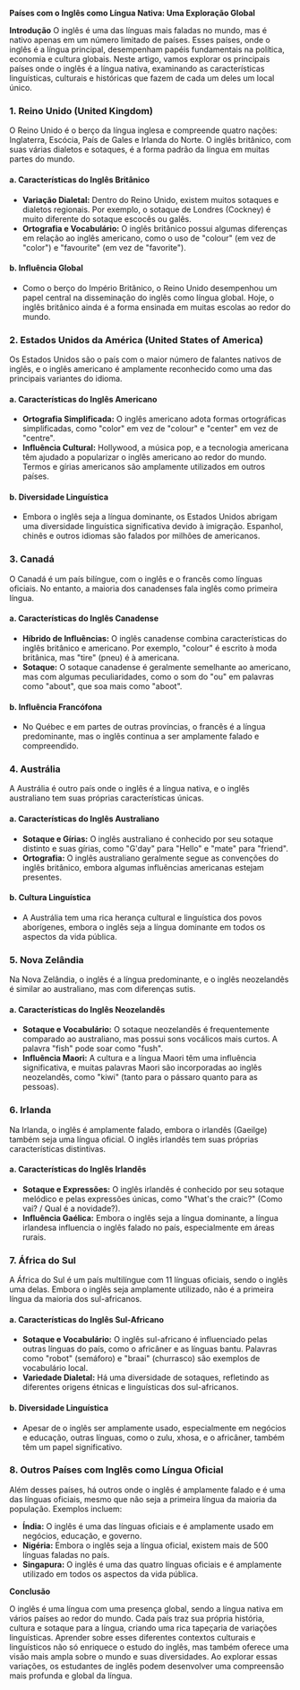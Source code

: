 **Países com o Inglês como Língua Nativa: Uma Exploração Global**

**Introdução**
O inglês é uma das línguas mais faladas no mundo, mas é nativo apenas em um número limitado de países. Esses países, onde o inglês é a língua principal, desempenham papéis fundamentais na política, economia e cultura globais. Neste artigo, vamos explorar os principais países onde o inglês é a língua nativa, examinando as características linguísticas, culturais e históricas que fazem de cada um deles um local único.

### 1. **Reino Unido (United Kingdom)**

O Reino Unido é o berço da língua inglesa e compreende quatro nações: Inglaterra, Escócia, País de Gales e Irlanda do Norte. O inglês britânico, com suas várias dialetos e sotaques, é a forma padrão da língua em muitas partes do mundo.

#### a. **Características do Inglês Britânico**
- **Variação Dialetal:** Dentro do Reino Unido, existem muitos sotaques e dialetos regionais. Por exemplo, o sotaque de Londres (Cockney) é muito diferente do sotaque escocês ou galês.
- **Ortografia e Vocabulário:** O inglês britânico possui algumas diferenças em relação ao inglês americano, como o uso de "colour" (em vez de "color") e "favourite" (em vez de "favorite").

#### b. **Influência Global**
- Como o berço do Império Britânico, o Reino Unido desempenhou um papel central na disseminação do inglês como língua global. Hoje, o inglês britânico ainda é a forma ensinada em muitas escolas ao redor do mundo.

### 2. **Estados Unidos da América (United States of America)**

Os Estados Unidos são o país com o maior número de falantes nativos de inglês, e o inglês americano é amplamente reconhecido como uma das principais variantes do idioma.

#### a. **Características do Inglês Americano**
- **Ortografia Simplificada:** O inglês americano adota formas ortográficas simplificadas, como "color" em vez de "colour" e "center" em vez de "centre".
- **Influência Cultural:** Hollywood, a música pop, e a tecnologia americana têm ajudado a popularizar o inglês americano ao redor do mundo. Termos e gírias americanos são amplamente utilizados em outros países.

#### b. **Diversidade Linguística**
- Embora o inglês seja a língua dominante, os Estados Unidos abrigam uma diversidade linguística significativa devido à imigração. Espanhol, chinês e outros idiomas são falados por milhões de americanos.

### 3. **Canadá**

O Canadá é um país bilíngue, com o inglês e o francês como línguas oficiais. No entanto, a maioria dos canadenses fala inglês como primeira língua.

#### a. **Características do Inglês Canadense**
- **Híbrido de Influências:** O inglês canadense combina características do inglês britânico e americano. Por exemplo, "colour" é escrito à moda britânica, mas "tire" (pneu) é à americana.
- **Sotaque:** O sotaque canadense é geralmente semelhante ao americano, mas com algumas peculiaridades, como o som do "ou" em palavras como "about", que soa mais como "aboot".

#### b. **Influência Francófona**
- No Québec e em partes de outras províncias, o francês é a língua predominante, mas o inglês continua a ser amplamente falado e compreendido.

### 4. **Austrália**

A Austrália é outro país onde o inglês é a língua nativa, e o inglês australiano tem suas próprias características únicas.

#### a. **Características do Inglês Australiano**
- **Sotaque e Gírias:** O inglês australiano é conhecido por seu sotaque distinto e suas gírias, como "G'day" para "Hello" e "mate" para "friend".
- **Ortografia:** O inglês australiano geralmente segue as convenções do inglês britânico, embora algumas influências americanas estejam presentes.

#### b. **Cultura Linguística**
- A Austrália tem uma rica herança cultural e linguística dos povos aborígenes, embora o inglês seja a língua dominante em todos os aspectos da vida pública.

### 5. **Nova Zelândia**

Na Nova Zelândia, o inglês é a língua predominante, e o inglês neozelandês é similar ao australiano, mas com diferenças sutis.

#### a. **Características do Inglês Neozelandês**
- **Sotaque e Vocabulário:** O sotaque neozelandês é frequentemente comparado ao australiano, mas possui sons vocálicos mais curtos. A palavra "fish" pode soar como "fush".
- **Influência Maori:** A cultura e a língua Maori têm uma influência significativa, e muitas palavras Maori são incorporadas ao inglês neozelandês, como "kiwi" (tanto para o pássaro quanto para as pessoas).

### 6. **Irlanda**

Na Irlanda, o inglês é amplamente falado, embora o irlandês (Gaeilge) também seja uma língua oficial. O inglês irlandês tem suas próprias características distintivas.

#### a. **Características do Inglês Irlandês**
- **Sotaque e Expressões:** O inglês irlandês é conhecido por seu sotaque melódico e pelas expressões únicas, como "What's the craic?" (Como vai? / Qual é a novidade?).
- **Influência Gaélica:** Embora o inglês seja a língua dominante, a língua irlandesa influencia o inglês falado no país, especialmente em áreas rurais.

### 7. **África do Sul**

A África do Sul é um país multilíngue com 11 línguas oficiais, sendo o inglês uma delas. Embora o inglês seja amplamente utilizado, não é a primeira língua da maioria dos sul-africanos.

#### a. **Características do Inglês Sul-Africano**
- **Sotaque e Vocabulário:** O inglês sul-africano é influenciado pelas outras línguas do país, como o africâner e as línguas bantu. Palavras como "robot" (semáforo) e "braai" (churrasco) são exemplos de vocabulário local.
- **Variedade Dialetal:** Há uma diversidade de sotaques, refletindo as diferentes origens étnicas e linguísticas dos sul-africanos.

#### b. **Diversidade Linguística**
- Apesar de o inglês ser amplamente usado, especialmente em negócios e educação, outras línguas, como o zulu, xhosa, e o africâner, também têm um papel significativo.

### 8. **Outros Países com Inglês como Língua Oficial**

Além desses países, há outros onde o inglês é amplamente falado e é uma das línguas oficiais, mesmo que não seja a primeira língua da maioria da população. Exemplos incluem:

- **Índia:** O inglês é uma das línguas oficiais e é amplamente usado em negócios, educação, e governo.
- **Nigéria:** Embora o inglês seja a língua oficial, existem mais de 500 línguas faladas no país.
- **Singapura:** O inglês é uma das quatro línguas oficiais e é amplamente utilizado em todos os aspectos da vida pública.

**Conclusão**

O inglês é uma língua com uma presença global, sendo a língua nativa em vários países ao redor do mundo. Cada país traz sua própria história, cultura e sotaque para a língua, criando uma rica tapeçaria de variações linguísticas. Aprender sobre esses diferentes contextos culturais e linguísticos não só enriquece o estudo do inglês, mas também oferece uma visão mais ampla sobre o mundo e suas diversidades. Ao explorar essas variações, os estudantes de inglês podem desenvolver uma compreensão mais profunda e global da língua.